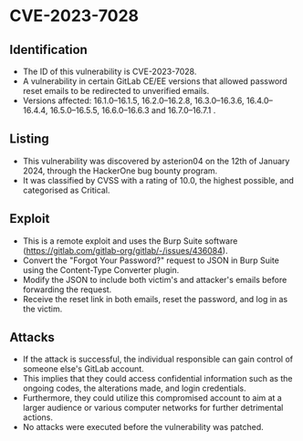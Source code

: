 # CVE-2023-7028

## Identification

 - The ID of this vulnerability is CVE-2023-7028.
 - A vulnerability in certain GitLab CE/EE versions that allowed password reset emails to be redirected to unverified emails.
 - Versions affected: 16.1.0–16.1.5, 16.2.0–16.2.8, 16.3.0–16.3.6, 16.4.0–16.4.4, 16.5.0–16.5.5, 16.6.0–16.6.3 and 16.7.0–16.7.1 .

## Listing

 - This vulnerability was discovered by asterion04 on the 12th of January 2024, through the HackerOne bug bounty program.
 - It was classified by CVSS with a rating of 10.0, the highest possible, and categorised as Critical.  

## Exploit

 - This is a remote exploit and uses the Burp Suite software (https://gitlab.com/gitlab-org/gitlab/-/issues/436084).
 - Convert the "Forgot Your Password?" request to JSON in Burp Suite using the Content-Type Converter plugin.
 - Modify the JSON to include both victim's and attacker's emails before forwarding the request.
 - Receive the reset link in both emails, reset the password, and log in as the victim.

## Attacks

 - If the attack is successful, the individual responsible can gain control of someone else's GitLab account.
 - This implies that they could access confidential information such as the ongoing codes, the alterations made, and login credentials.
 - Furthermore, they could utilize this compromised account to aim at a larger audience or various computer networks for further detrimental actions.
 - No attacks were executed before the vulnerability was patched.
